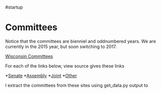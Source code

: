 #startup

Committees
==========
Notice that the committees are bienniel and oddnumbered years. We are currently in the 2015 year, but soon switching to 2017.

[Wisconsin Committees](http://docs.legis.wisconsin.gov/2015/committees)

For each of the links below, view source gives these links

*[Senate](http://docs.legis.wisconsin.gov/feed/2015/committees/senate)
*[Assembly](http://docs.legis.wisconsin.gov/feed/2015/committees/assembly)
*[Joint](http://docs.legis.wisconsin.gov/feed/2015/committees/joint)
*[Other](http://docs.legis.wisconsin.gov/feed/2015/committees/other)

I extract the committees from these sites using 
    get_data.py
output to 